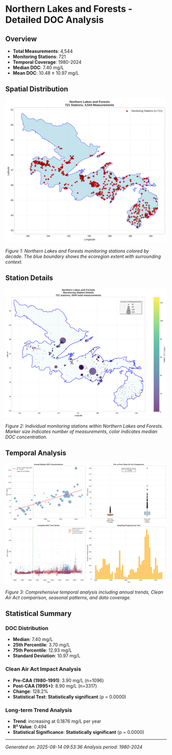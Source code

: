 # Northern Lakes and Forests - Detailed DOC Analysis

## Overview
- **Total Measurements**: 4,544
- **Monitoring Stations**: 721
- **Temporal Coverage**: 1980-2024
- **Median DOC**: 7.40 mg/L
- **Mean DOC**: 10.48 ± 10.97 mg/L

## Spatial Distribution

![Ecoregion Overview](Northern_Lakes_and_Forests_overview_map.png)

*Figure 1: Northern Lakes and Forests monitoring stations colored by decade. The blue boundary shows the ecoregion extent with surrounding context.*

## Station Details

![Station Details](Northern_Lakes_and_Forests_stations.png)

*Figure 2: Individual monitoring stations within Northern Lakes and Forests. Marker size indicates number of measurements, color indicates median DOC concentration.*

## Temporal Analysis

![Time Series Analysis](Northern_Lakes_and_Forests_timeseries.png)

*Figure 3: Comprehensive temporal analysis including annual trends, Clean Air Act comparison, seasonal patterns, and data coverage.*

## Statistical Summary

### DOC Distribution
- **Median**: 7.40 mg/L
- **25th Percentile**: 3.70 mg/L  
- **75th Percentile**: 12.93 mg/L
- **Standard Deviation**: 10.97 mg/L

### Clean Air Act Impact Analysis

- **Pre-CAA (1980-1991)**: 3.90 mg/L (n=1096)
- **Post-CAA (1995+)**: 8.90 mg/L (n=3317)
- **Change**: 128.2%
- **Statistical Test**: **Statistically significant** (p = 0.0000)

### Long-term Trend Analysis

- **Trend**: increasing at 0.1876 mg/L per year
- **R² Value**: 0.494
- **Statistical Significance**: **Statistically significant** (p = 0.0000)


---
*Generated on: 2025-08-14 09:53:36*
*Analysis period: 1980-2024*
